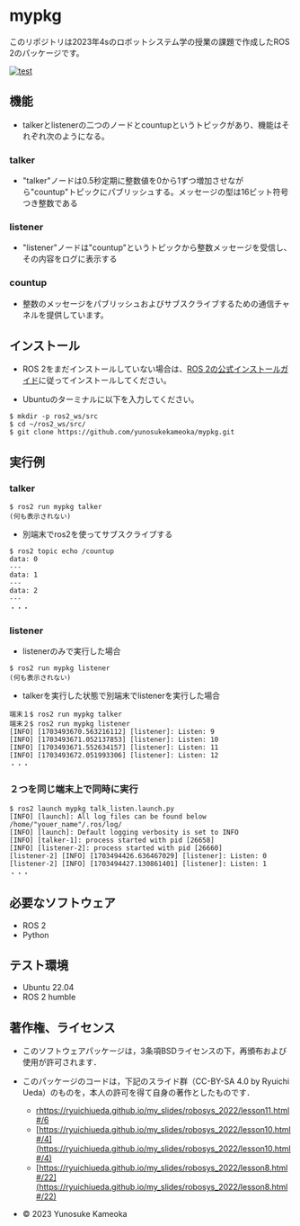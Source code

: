 # mypkg
このリポジトリは2023年4sのロボットシステム学の授業の課題で作成したROS 2のパッケージです。

[![test](https://github.com/yunosukekameoka/mypkg/actions/workflows/test.yml/badge.svg)](https://github.com/yunosukekameoka/mypkg/actions/workflows/test.yml)

## 機能
* talkerとlistenerの二つのノードとcountupというトピックがあり、機能はそれぞれ次のようになる。
### talker
* "talker"ノードは0.5秒定期に整数値を0から1ずつ増加させながら"countup"トピックにパブリッシュする。メッセージの型は16ビット符号つき整数である
### listener
* "listener"ノードは"countup"というトピックから整数メッセージを受信し、その内容をログに表示する
### countup
* 整数のメッセージをパブリッシュおよびサブスクライブするための通信チャネルを提供しています。

## インストール
* ROS 2をまだインストールしていない場合は、[ROS 2の公式インストールガイド](https://docs.ros.org/en/iron/Installation.html)に従ってインストールしてください。

* Ubuntuのターミナルに以下を入力してください。
```
$ mkdir -p ros2_ws/src
$ cd ~/ros2_ws/src/
$ git clone https://github.com/yunosukekameoka/mypkg.git
```

## 実行例
### talker
```
$ ros2 run mypkg talker
(何も表示されない)
```
* 別端末でros2を使ってサブスクライブする
```
$ ros2 topic echo /countup
data: 0
---
data: 1
---
data: 2
---
・・・
```

### listener
* listenerのみで実行した場合
```
$ ros2 run mypkg listener
(何も表示されない)
```
* talkerを実行した状態で別端末でlistenerを実行した場合
```
端末１$ ros2 run mypkg talker　
端末２$ ros2 run mypkg listener
[INFO] [1703493670.563216112] [listener]: Listen: 9
[INFO] [1703493671.052137853] [listener]: Listen: 10
[INFO] [1703493671.552634157] [listener]: Listen: 11
[INFO] [1703493672.051993306] [listener]: Listen: 12
・・・
```

### ２つを同じ端末上で同時に実行
```
$ ros2 launch mypkg talk_listen.launch.py
[INFO] [launch]: All log files can be found below /home/"youer_name"/.ros/log/
[INFO] [launch]: Default logging verbosity is set to INFO
[INFO] [talker-1]: process started with pid [26658]
[INFO] [listener-2]: process started with pid [26660]
[listener-2] [INFO] [1703494426.636467029] [listener]: Listen: 0
[listener-2] [INFO] [1703494427.130861401] [listener]: Listen: 1
・・・　　　　　　　　　　　　　　　　　　　　　　　　　　　　　　　　　
```

## 必要なソフトウェア
* ROS 2
* Python

## テスト環境
* Ubuntu 22.04
* ROS 2 humble


## 著作権、ライセンス

  * このソフトウェアパッケージは，3条項BSDライセンスの下，再頒布および使用が許可されます．
  * このパッケージのコードは，下記のスライド群（CC-BY-SA 4.0 by Ryuichi Ueda）のものを，本人の許可を得て自身の著作としたものです．
      * [rhttps://ryuichiueda.github.io/my_slides/robosys_2022/lesson11.html#/6](https://ryuichiueda.github.io/my_slides/robosys_2022/lesson11.html#/6)
      * [https://ryuichiueda.github.io/my_slides/robosys_2022/lesson10.html#/4](https://ryuichiueda.github.io/my_slides/robosys_2022/lesson10.html#/4)
      * [https://ryuichiueda.github.io/my_slides/robosys_2022/lesson8.html#/22](https://ryuichiueda.github.io/my_slides/robosys_2022/lesson8.html#/22)
 
  * © 2023 Yunosuke Kameoka




